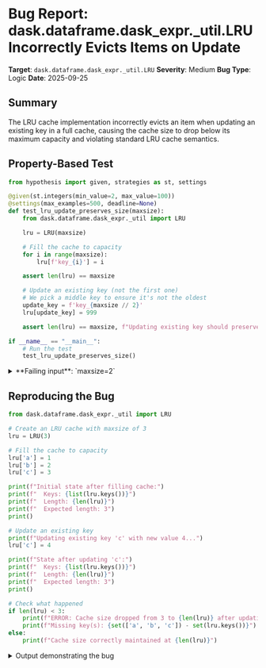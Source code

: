 # Bug Report: dask.dataframe.dask_expr._util.LRU Incorrectly Evicts Items on Update

**Target**: `dask.dataframe.dask_expr._util.LRU`
**Severity**: Medium
**Bug Type**: Logic
**Date**: 2025-09-25

## Summary

The LRU cache implementation incorrectly evicts an item when updating an existing key in a full cache, causing the cache size to drop below its maximum capacity and violating standard LRU cache semantics.

## Property-Based Test

```python
from hypothesis import given, strategies as st, settings

@given(st.integers(min_value=2, max_value=100))
@settings(max_examples=500, deadline=None)
def test_lru_update_preserves_size(maxsize):
    from dask.dataframe.dask_expr._util import LRU

    lru = LRU(maxsize)

    # Fill the cache to capacity
    for i in range(maxsize):
        lru[f'key_{i}'] = i

    assert len(lru) == maxsize

    # Update an existing key (not the first one)
    # We pick a middle key to ensure it's not the oldest
    update_key = f'key_{maxsize // 2}'
    lru[update_key] = 999

    assert len(lru) == maxsize, f"Updating existing key should preserve size {maxsize}, got {len(lru)}"

if __name__ == "__main__":
    # Run the test
    test_lru_update_preserves_size()
```

<details>

<summary>
**Failing input**: `maxsize=2`
</summary>
```
Traceback (most recent call last):
  File "/home/npc/pbt/agentic-pbt/worker_/57/hypo.py", line 25, in <module>
    test_lru_update_preserves_size()
    ~~~~~~~~~~~~~~~~~~~~~~~~~~~~~~^^
  File "/home/npc/pbt/agentic-pbt/worker_/57/hypo.py", line 4, in test_lru_update_preserves_size
    @settings(max_examples=500, deadline=None)
                   ^^^
  File "/home/npc/miniconda/lib/python3.13/site-packages/hypothesis/core.py", line 2124, in wrapped_test
    raise the_error_hypothesis_found
  File "/home/npc/pbt/agentic-pbt/worker_/57/hypo.py", line 21, in test_lru_update_preserves_size
    assert len(lru) == maxsize, f"Updating existing key should preserve size {maxsize}, got {len(lru)}"
           ^^^^^^^^^^^^^^^^^^^
AssertionError: Updating existing key should preserve size 2, got 1
Falsifying example: test_lru_update_preserves_size(
    maxsize=2,  # or any other generated value
)
```
</details>

## Reproducing the Bug

```python
from dask.dataframe.dask_expr._util import LRU

# Create an LRU cache with maxsize of 3
lru = LRU(3)

# Fill the cache to capacity
lru['a'] = 1
lru['b'] = 2
lru['c'] = 3

print(f"Initial state after filling cache:")
print(f"  Keys: {list(lru.keys())}")
print(f"  Length: {len(lru)}")
print(f"  Expected length: 3")
print()

# Update an existing key
print(f"Updating existing key 'c' with new value 4...")
lru['c'] = 4

print(f"State after updating 'c':")
print(f"  Keys: {list(lru.keys())}")
print(f"  Length: {len(lru)}")
print(f"  Expected length: 3")
print()

# Check what happened
if len(lru) < 3:
    print(f"ERROR: Cache size dropped from 3 to {len(lru)} after updating existing key!")
    print(f"Missing key(s): {set(['a', 'b', 'c']) - set(lru.keys())}")
else:
    print(f"Cache size correctly maintained at {len(lru)}")
```

<details>

<summary>
Output demonstrating the bug
</summary>
```
Initial state after filling cache:
  Keys: ['a', 'b', 'c']
  Length: 3
  Expected length: 3

Updating existing key 'c' with new value 4...
State after updating 'c':
  Keys: ['b', 'c']
  Length: 2
  Expected length: 3

ERROR: Cache size dropped from 3 to 2 after updating existing key!
Missing key(s): {'a'}
```
</details>

## Why This Is A Bug

The bug violates fundamental LRU cache semantics. When updating an existing key in a full LRU cache, the cache should maintain its size at maxsize, not reduce it. The current implementation in `/home/npc/pbt/agentic-pbt/envs/dask_env/lib/python3.13/site-packages/dask/dataframe/dask_expr/_util.py` has a logical error in the `__setitem__` method (lines 109-112):

```python
def __setitem__(self, key: K, value: V) -> None:
    if len(self) >= self.maxsize:
        cast(OrderedDict, self.data).popitem(last=False)
    super().__setitem__(key, value)
```

The bug occurs because:
1. When the cache is full (`len(self) >= self.maxsize`), the condition evaluates to True
2. The oldest item is evicted via `popitem(last=False)`, reducing the cache size by 1
3. The existing key is then updated (which doesn't increase the size since it already exists)
4. Result: The cache now has `maxsize - 1` items instead of `maxsize`

This behavior contradicts standard LRU cache behavior where:
- Updating an existing key should only move it to the most recently used position
- The cache size should remain constant when updating existing keys
- Eviction should only occur when adding NEW keys that would exceed maxsize

## Relevant Context

The LRU class is used internally in Dask for caching division information (see line 124 in the same file where `_BackendData` initializes `self._division_info = LRU(10)`). This incorrect behavior reduces cache effectiveness by maintaining fewer items than the specified capacity, potentially leading to more cache misses and reduced performance in Dask dataframe operations.

The bug affects any code path that updates existing cache entries when the cache is at capacity. While users don't directly interact with this internal cache, the performance implications affect all Dask dataframe operations that rely on cached division information.

## Proposed Fix

The fix is to check whether the key already exists before deciding to evict:

```diff
--- a/dask/dataframe/dask_expr/_util.py
+++ b/dask/dataframe/dask_expr/_util.py
@@ -109,7 +109,7 @@ class LRU(UserDict[K, V]):
         return value

     def __setitem__(self, key: K, value: V) -> None:
-        if len(self) >= self.maxsize:
+        if key not in self.data and len(self) >= self.maxsize:
             cast(OrderedDict, self.data).popitem(last=False)
         super().__setitem__(key, value)
```